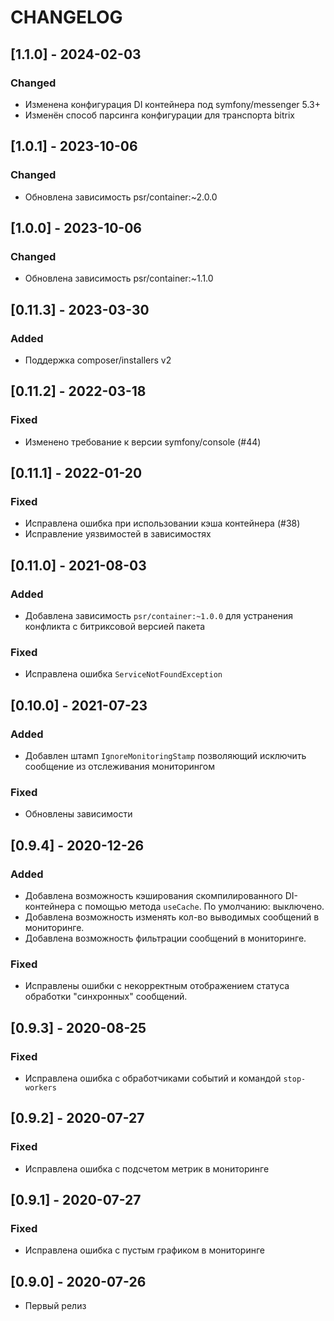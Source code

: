 # CHANGELOG

## [1.1.0] - 2024-02-03
### Changed
- Изменена конфигурация DI контейнера под symfony/messenger 5.3+
- Изменён способ парсинга конфигурации для транспорта bitrix

## [1.0.1] - 2023-10-06
### Changed
- Обновлена зависимость psr/container:~2.0.0

## [1.0.0] - 2023-10-06
### Changed
- Обновлена зависимость psr/container:~1.1.0

## [0.11.3] - 2023-03-30
### Added
- Поддержка composer/installers v2

## [0.11.2] - 2022-03-18
### Fixed
- Изменено требование к версии symfony/console (#44)

## [0.11.1] - 2022-01-20
### Fixed
- Исправлена ошибка при использовании кэша контейнера (#38)
- Исправление уязвимостей в зависимостях

## [0.11.0] - 2021-08-03
### Added
- Добавлена зависимость `psr/container:~1.0.0` для устранения конфликта с битриксовой версией пакета
### Fixed
- Исправлена ошибка `ServiceNotFoundException`

## [0.10.0] - 2021-07-23
### Added
- Добавлен штамп `IgnoreMonitoringStamp` позволяющий исключить сообщение из отслеживания мониторингом
### Fixed
- Обновлены зависимости

## [0.9.4] - 2020-12-26
### Added
- Добавлена возможность кэширования скомпилированного DI-контейнера с помощью метода `useCache`. По умолчанию: выключено.
- Добавлена возможность изменять кол-во выводимых сообщений в мониторинге.
- Добавлена возможность фильтрации сообщений в мониторинге.
### Fixed
- Исправлены ошибки с некорректным отображением статуса обработки "синхронных" сообщений.

## [0.9.3] - 2020-08-25
### Fixed
- Исправлена ошибка с обработчиками событий и командой `stop-workers`

## [0.9.2] - 2020-07-27
### Fixed
- Исправлена ошибка с подсчетом метрик в мониторинге

## [0.9.1] - 2020-07-27
### Fixed
- Исправлена ошибка с пустым графиком в мониторинге

## [0.9.0] - 2020-07-26
- Первый релиз
